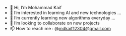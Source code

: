 - 👋 Hi, I’m Mohammad Kaif
- 👀 I’m interested in learning AI and new technologies ...
- 🌱 I’m currently learning new algorithms everyday ...
- 💞️ I’m looking to collaborate on new projects
- 📫 How to reach me : @mdkaif12304@gmail.com

<!---
mdkaif12304/mdkaif12304 is a ✨ special ✨ repository because its `README.md` (this file) appears on your GitHub profile.
You can click the Preview link to take a look at your changes.
--->
